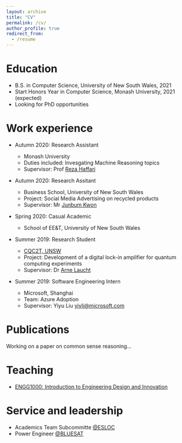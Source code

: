 ```yaml
---
layout: archive
title: "CV"
permalink: /cv/
author_profile: true
redirect_from:
  - /resume
---
```



Education
======

* B.S. in Computer Science, University of New South Wales, 2021
* Start Honors Year in Computer Science, Monash University, 2021 (expected)
* Looking for PhD opportunities

Work experience
======

* Autumn 2020: Research Assistant
  * Monash University
  * Duties included: Invesgating Machine Reasoning topics
  * Supervisor: Prof [Reza Haffari](http://users.monash.edu.au/~gholamrh/)

* Autumn 2020: Research Assitant
  * Business School, University of New South Wales
  * Project: Social Media Advertising on recycled products
  * Supervisor: Mr [Junbum Kwon](https://www.business.unsw.edu.au/our-people/jun-bum-kwon)

* Spring 2020: Casual Academic
  * School of EE&T, University of New South Wales

* Summer 2019: Research Student
  * [CQC2T, UNSW](https://www.cqc2t.org/)
  * Project: Development of a digital lock-in amplifier for quantum computing experiments
  * Supervisor: Dr [Arne Laucht](https://www.cqc2t.org/author/a-laucht/)

* Summer 2019: Software Engineering Intern
  * Microsoft, Shanghai
  * Team: Azure Adoption
  * Supervisor: Yiyu Liu <yiyli@microsoft.com>



Publications
======
  Working on a paper on common sense reasoning...
  
  
Teaching
======
* [ENGG1000: Introduction to Engineering Design and Innovation](https://www.handbook.unsw.edu.au/undergraduate/courses/2020/ENGG1000)
  
  
Service and leadership
======

* Academics Team Subcommitte [@ESLOC](http://www.elsoc.net/)
* Power Engineer [@BLUESAT](https://bluesat.com.au/)
